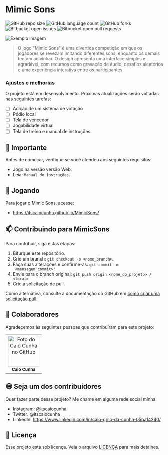 # Mimic Sons

![GitHub repo size](https://img.shields.io/github/repo-size/itscaiocunha/mimicSons?style=for-the-badge)
![GitHub language count](https://img.shields.io/github/languages/count/itscaiocunha/mimicSons?style=for-the-badge)
![GitHub forks](https://img.shields.io/github/forks/itscaiocunha/mimicSons?style=for-the-badge)
![Bitbucket open issues](https://img.shields.io/bitbucket/issues/itscaiocunha/mimicSons?style=for-the-badge)
![Bitbucket open pull requests](https://img.shields.io/bitbucket/pr-raw/itscaiocunha/mimicSons?style=for-the-badge)

<img src="assets/Logo_MimicSons" alt="Exemplo imagem">

> O jogo "Mimic Sons" é uma divertida competição em que os jogadores se revezam imitando diferentes sons, enquanto os demais tentam adivinhar. O design apresenta uma interface simples e agradável, com recursos como gravação de áudio, desafios aleatórios e uma experiência interativa entre os participantes. 

### Ajustes e melhorias

O projeto está em desenvolvimento. Próximas atualizações serão voltadas nas seguintes tarefas:

- [ ] Adição de um sistema de votação
- [ ] Pódio local
- [ ] Tela de vencedor
- [ ] Jogabilidade virtual
- [ ] Tela de treino e manual de instruções

## 🚨 Importante

Antes de começar, verifique se você atendeu aos seguintes requisitos:

- Jogo na versão versão Web.
- Leia: `Manual de Instruções`.

## 🚀 Jogando

Para jogar o Mimic Sons, acesse:

- https://itscaiocunha.github.io/MimicSons/


## 📫 Contribuindo para MimicSons

Para contribuir, siga estas etapas:

1. Bifurque este repositório.
2. Crie um branch: `git checkout -b <nome_branch>`.
3. Faça suas alterações e confirme-as: `git commit -m '<mensagem_commit>'`
4. Envie para o branch original: `git push origin <nome_do_projeto> / <local>`
5. Crie a solicitação de pull.

Como alternativa, consulte a documentação do GitHub em [como criar uma solicitação pull](https://help.github.com/en/github/collaborating-with-issues-and-pull-requests/creating-a-pull-request).

## 🤝 Colaboradores

Agradecemos às seguintes pessoas que contribuíram para este projeto:

<table>
  <tr>
    <td align="center">
      <a href="#" title="defina o titulo do link">
        <img src="assets/perfil" width="100px;" alt="Foto do Caio Cunha no GitHub"/><br>
        <sub>
          <b>Caio Cunha</b>
        </sub>
      </a>
    </td>
</table>

## 😄 Seja um dos contribuidores

Quer fazer parte desse projeto? Me chame em alguma rede social minha:
  - Instagram: @itscaiocunha
  - Twitter: @itscaiocunha
  - LinkedIn: https://www.linkedin.com/in/caio-grilo-da-cunha-05ba14240/

## 📝 Licença

Esse projeto está sob licença. Veja o arquivo [LICENÇA](LICENSE.md) para mais detalhes.
